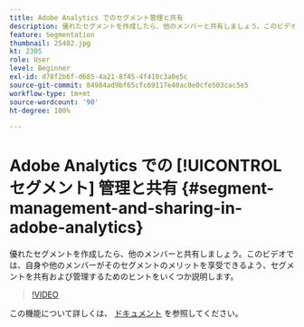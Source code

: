 ```yaml
---
title: Adobe Analytics でのセグメント管理と共有
description: 優れたセグメントを作成したら、他のメンバーと共有しましょう。このビデオでは、自身や他のメンバーがそのセグメントのメリットを享受できるよう、セグメントを共有および管理するためのヒントをいくつか説明します。
feature: Segmentation
thumbnail: 25402.jpg
kt: 2305
role: User
level: Beginner
exl-id: d78f2b6f-d685-4a21-8f45-4f410c3a0e5c
source-git-commit: 84984ad9bf65cfc69117e40ac0e0cfe503cac5e5
workflow-type: tm+mt
source-wordcount: '90'
ht-degree: 100%

---
```


# Adobe Analytics での [!UICONTROL セグメント] 管理と共有 {#segment-management-and-sharing-in-adobe-analytics}

優れたセグメントを作成したら、他のメンバーと共有しましょう。このビデオでは、自身や他のメンバーがそのセグメントのメリットを享受できるよう、セグメントを共有および管理するためのヒントをいくつか説明します。

>[!VIDEO](https://video.tv.adobe.com/v/25402/?quality=12&learn=on)

この機能について詳しくは、 [ドキュメント](https://experienceleague.adobe.com/docs/analytics/components/segmentation/segmentation-workflow/seg-manage.html?lang=ja) を参照してください。
